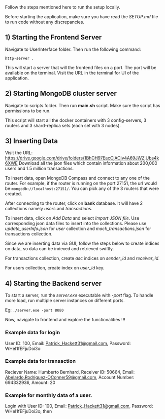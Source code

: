 Follow the steps mentioned here to run the setup locally.

Before starting the application, make sure you have read the *SETUP.md* file to run code without any discrepancies.

## 1) Starting the Frontend Server
Navigate to UserInterface folder. Then run the following command:
```
http-server .
```
This will start a server that will the frontend files on a port. The port will be available on the terminal. Visit the URL in the terminal for UI of the application.

## 2) Starting MongoDB cluster server
Navigate to scripts folder. Then run **main.sh** script. Make sure the script has permissions to be run.

This script will start all the docker containers with 3 config-servers, 3 routers and 3 shard-replica sets (each set with 3 nodes).

## 3) Inserting Data
Visit the URL: https://drive.google.com/drive/folders/1BhCH97EacCjACIv4A69JWZjUbs4k6XWE
Download all the json files which contain information about 200,000 users and 1.5 million transactions.

To insert data, open MongoDB Compass and connect to any one of the router. For example, if the router is running on the port 27151, the url would be ```mongodb://localhost:27151/```. You can pick any of the 3 routers that were created.

After connecting to the router, click on **bank** database. It will have 2 collections namely *users* and *transactions*. 

To insert data, click on *Add Data* and select *Import JSON file*. Use corresponding json data files to insert into the collections. Please use *update_userInfo.json* for *user* collection and *mock_transactions.json* for transactions collection.

Since we are inserting data via GUI, follow the steps below to create indices on data, so data can be indexed and retrieved swiftly.

For transactions collection, create *asc* indices on *sender_id* and *receiver_id*.

For users collection, create index on *user_id* key.

## 4) Starting the Backend server

To start a server, run the *server.exe* executable with *-port* flag. To handle more load, run multiple server instances on different ports.

Eg: ```./server.exe -port 8080```

Now, navigate to frontend and explore the functionalities !!!

### Example data for login
User ID: 100, Email: Patrick_Hackett31@gmail.com, Password: WHeI1fEFjuDoi3o

### Example data for transaction
Reciever Name: Humberto Bernhard, Receiver ID: 50664, Email: Abelardo.Rodriguez-OConner59@gmail.com, Account Number: 694332936, Amount: 20

### Example for monthly data of a user.
Login with User ID: 100, Email: Patrick_Hackett31@gmail.com, Password: WHeI1fEFjuDoi3o, then 



